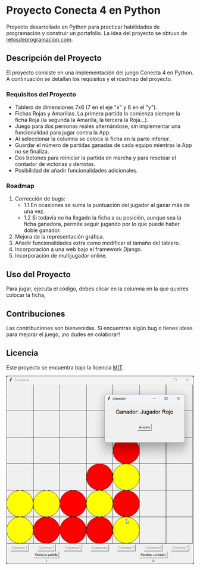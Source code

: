 # Proyecto Conecta 4 en Python

Proyecto desarrollado en Python para practicar habilidades de programación y construir un portafolio. La idea del proyecto se obtuvo de [retosdeprogramacion.com](https://retosdeprogramacion.com/proyectos/).

## Descripción del Proyecto

El proyecto consiste en una implementación del juego Conecta 4 en Python. A continuación se detallan los requisitos y el roadmap del proyecto.

### Requisitos del Proyecto

- Tablero de dimensiones 7x6 (7 en el eje "x" y 6 en el "y").
- Fichas Rojas y Amarillas. La primera partida la comienza siempre la ficha Roja (la segunda la Amarilla, la tercera la Roja...).
- Juego para dos personas reales alternándose, sin implementar una funcionalidad para jugar contra la App.
- Al seleccionar la columna se coloca la ficha en la parte inferior.
- Guardar el número de partidas ganadas de cada equipo mientras la App no se finaliza.
- Dos botones para reiniciar la partida en marcha y para resetear el contador de victorias y derrotas.
- Posibilidad de añadir funcionalidades adicionales.

### Roadmap

1. Corrección de bugs:
   - 1.1 En ocasiones se suma la puntuación del jugador al ganar más de una vez.
   - 1.2 Si todavía no ha llegado la ficha a su posición, aunque sea la ficha ganadora, permite seguir jugando por lo que puede haber doble ganador.
3. Mejora de la representación gráfica.
4. Añadir funcionalidades extra como modificar el tamaño del tablero.
5. Incorporación a una web bajo el framework Django.
6. Incorporación de multijugador online. 

## Uso del Proyecto

Para jugar, ejecuta el código, debes clicar en la columna en la que quieres colocar la ficha, 

## Contribuciones

Las contribuciones son bienvenidas. Si encuentras algún bug o tienes ideas para mejorar el juego, ¡no dudes en colaborar!

## Licencia

Este proyecto se encuentra bajo la licencia [MIT](LICENSE).

![Ejemplo del juego](ejemplo_juego.png)
